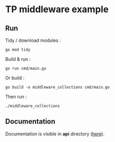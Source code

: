 # TP middleware example

## Run

Tidy / download modules :
```
go mod tidy
```
Build & run :
```
go run cmd/main.go
```


Or build : 
```
go build -o middleware_collections cmd/main.go
```
Then run : 
```
./middleware_collections
```

## Documentation

Documentation is visible in **api** directory ([here](api/swagger.json)).
